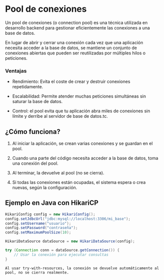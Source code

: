 # Pool de conexiones

Un pool de conexiones (o connection pool) es una técnica utilizada en desarrollo backend para gestionar eficientemente las 
conexiones a una base de datos. 

En lugar de abrir y cerrar una conexión cada vez que una aplicación necesita acceder a la base de datos, se mantiene un conjunto de 
conexiones abiertas que pueden ser reutilizadas por múltiples hilos o peticiones.

### Ventajas

- Rendimiento: Evita el coste de crear y destruir conexiones repetidamente.

- Escalabilidad: Permite atender muchas peticiones simultáneas sin saturar la base de datos.

- Control: el pool evita que tu aplicación abra miles de conexiones sin límite y derribe al servidor de base de datos.tc.

## ¿Cómo funciona?

1. Al iniciar la aplicación, se crean varias conexiones y se guardan en el pool.

2. Cuando una parte del código necesita acceder a la base de datos, toma una conexión del pool.

3. Al terminar, la devuelve al pool (no se cierra).

4. Si todas las conexiones están ocupadas, el sistema espera o crea nuevas, según la configuración.

##  Ejemplo en Java con HikariCP

````java
HikariConfig config = new HikariConfig();
config.setJdbcUrl("jdbc:mysql://localhost:3306/mi_base");
config.setUsername("usuario");
config.setPassword("contraseña");
config.setMaximumPoolSize(10);

HikariDataSource dataSource = new HikariDataSource(config);

try (Connection conn = dataSource.getConnection()) {
    // Usar la conexión para ejecutar consultas
}
````
    Al usar try-with-resources, la conexión se devuelve automáticamente al pool, no se cierra realmente.













